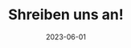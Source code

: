 ---
title: "Shreiben uns an!"
date: 2023-06-01

form:
    -   name: name
        label: "Ihr Name"
        autocomplete: name
        placeholder: "Ihr Name"
        minlength: 1
        maxlength: 256
        errorMsg: "Bitte gültigen Namen angeben"
        req: true
        weight: 10
    -   name: email
        label: "E-Mail"
        autocomplete: email
        placeholder: "E-Mail"
        errorMsg: "Bitte gültige Email angeben"
        type: email
        req: true
        weight: 20
    -   name: phone
        label: "Telefon"
        autocomplete: "tel"
        placeholder: "Tel"
        pattern11: "[\\d\\s\\-–—+]{2,6}"
        errorMsg: 'Bitte gültige Telefonnummer angeben *(nur Ziffern, "-", "+" und Leerzeichen)*'
        title: 'Bitte gültige Telefonnummer angeben (nur Ziffern, "-", "+" und Leerzeichen)'
        type: tel
        req: false
        weight: 30
    -   name: company
        label: "Ihre Firma"
        autocomplete: organization
        placeholder: "Ihre Firma"
        maxlength: 256
        errorMsg: "Bitte gültige Info angeben"
        req: false
        weight: 40
    -   name: model
        label: "Betreff / Modell der Festplatte"
        placeholder: "Betreff / Modell der Festplatte"
        maxlength: 256
        errorMsg: "Bitte gültige Info angeben"
        req: false
        weight: 50
    -   name: msg
        label: "Problembeschreibung"
        placeholder: "Problembeschreibung"
        minlength: 6
        maxlength: 2048
        errorMsg: "Bitte gültigen Text angeben"
        type: textarea
        req: true
        weight: 60
    -   name: agree
        label: 'Ich habe die [Datenschutzerklärung]({{< relref "datenschutz" >}}) gelesen und akzeptiert'
        placeholder: "Problembeschreibung"
        errorMsg: "Bitte bestätigen Sie Ihre Zustimmung"
        type: checkbox
        req: true
        weight: 70

sendBtn:
    text: "Absenden"

succssesDialog:
    title: "Gesendet!"
    content: "Ihre Nachricht wurde erfolgreich gesendet und wird so schnell wie möglich bearbeitet."
    thanks: "Vielen Dank!"
---